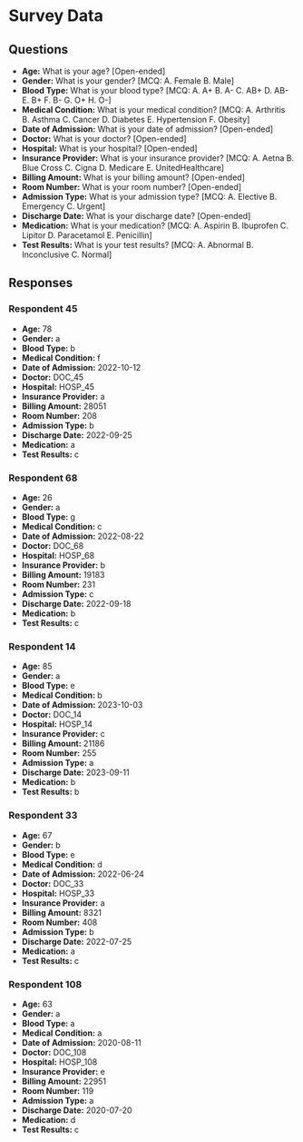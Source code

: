 # Survey Data

## Questions

- **Age:** What is your age? [Open-ended]
- **Gender:** What is your gender? [MCQ: A. Female B. Male]
- **Blood Type:** What is your blood type? [MCQ: A. A+ B. A- C. AB+ D. AB- E. B+ F. B- G. O+ H. O-]
- **Medical Condition:** What is your medical condition? [MCQ: A. Arthritis B. Asthma C. Cancer D. Diabetes E. Hypertension F. Obesity]
- **Date of Admission:** What is your date of admission? [Open-ended]
- **Doctor:** What is your doctor? [Open-ended]
- **Hospital:** What is your hospital? [Open-ended]
- **Insurance Provider:** What is your insurance provider? [MCQ: A. Aetna B. Blue Cross C. Cigna D. Medicare E. UnitedHealthcare]
- **Billing Amount:** What is your billing amount? [Open-ended]
- **Room Number:** What is your room number? [Open-ended]
- **Admission Type:** What is your admission type? [MCQ: A. Elective B. Emergency C. Urgent]
- **Discharge Date:** What is your discharge date? [Open-ended]
- **Medication:** What is your medication? [MCQ: A. Aspirin B. Ibuprofen C. Lipitor D. Paracetamol E. Penicillin]
- **Test Results:** What is your test results? [MCQ: A. Abnormal B. Inconclusive C. Normal]

## Responses

### Respondent 45

- **Age:** 78
- **Gender:** a
- **Blood Type:** b
- **Medical Condition:** f
- **Date of Admission:** 2022-10-12
- **Doctor:** DOC_45
- **Hospital:** HOSP_45
- **Insurance Provider:** a
- **Billing Amount:** 28051
- **Room Number:** 208
- **Admission Type:** b
- **Discharge Date:** 2022-09-25
- **Medication:** a
- **Test Results:** c

### Respondent 68

- **Age:** 26
- **Gender:** a
- **Blood Type:** g
- **Medical Condition:** c
- **Date of Admission:** 2022-08-22
- **Doctor:** DOC_68
- **Hospital:** HOSP_68
- **Insurance Provider:** b
- **Billing Amount:** 19183
- **Room Number:** 231
- **Admission Type:** c
- **Discharge Date:** 2022-09-18
- **Medication:** b
- **Test Results:** c

### Respondent 14

- **Age:** 85
- **Gender:** a
- **Blood Type:** e
- **Medical Condition:** b
- **Date of Admission:** 2023-10-03
- **Doctor:** DOC_14
- **Hospital:** HOSP_14
- **Insurance Provider:** c
- **Billing Amount:** 21186
- **Room Number:** 255
- **Admission Type:** a
- **Discharge Date:** 2023-09-11
- **Medication:** b
- **Test Results:** b

### Respondent 33

- **Age:** 67
- **Gender:** b
- **Blood Type:** e
- **Medical Condition:** d
- **Date of Admission:** 2022-06-24
- **Doctor:** DOC_33
- **Hospital:** HOSP_33
- **Insurance Provider:** a
- **Billing Amount:** 8321
- **Room Number:** 408
- **Admission Type:** b
- **Discharge Date:** 2022-07-25
- **Medication:** a
- **Test Results:** c

### Respondent 108

- **Age:** 63
- **Gender:** a
- **Blood Type:** a
- **Medical Condition:** a
- **Date of Admission:** 2020-08-11
- **Doctor:** DOC_108
- **Hospital:** HOSP_108
- **Insurance Provider:** e
- **Billing Amount:** 22951
- **Room Number:** 119
- **Admission Type:** a
- **Discharge Date:** 2020-07-20
- **Medication:** d
- **Test Results:** c

